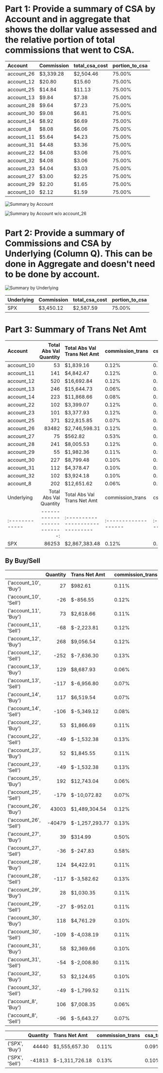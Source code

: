 # Part 1:  Provide a summary of CSA by Account and in aggregate that shows the dollar value assessed and the relative portion of total commissions that went to CSA.
| Account    | Commission   | total_csa_cost   | portion_to_csa   |
|:-----------|:-------------|:-----------------|:-----------------|
| account_26 | $3,339.28    | $2,504.46        | 75.00%           |
| account_12 | $20.80       | $15.60           | 75.00%           |
| account_25 | $14.84       | $11.13           | 75.00%           |
| account_13 | $9.84        | $7.38            | 75.00%           |
| account_28 | $9.64        | $7.23            | 75.00%           |
| account_30 | $9.08        | $6.81            | 75.00%           |
| account_14 | $8.92        | $6.69            | 75.00%           |
| account_8  | $8.08        | $6.06            | 75.00%           |
| account_11 | $5.64        | $4.23            | 75.00%           |
| account_31 | $4.48        | $3.36            | 75.00%           |
| account_22 | $4.08        | $3.06            | 75.00%           |
| account_32 | $4.08        | $3.06            | 75.00%           |
| account_23 | $4.04        | $3.03            | 75.00%           |
| account_27 | $3.00        | $2.25            | 75.00%           |
| account_29 | $2.20        | $1.65            | 75.00%           |
| account_10 | $2.12        | $1.59            | 75.00%           |


![Summary by Account](./img/Account_csa_summary.png)

![Summary by Account w/o account_26](./img/account_csa_summary_no_26.png)

# Part 2:  Provide a summary of Commissions and CSA by Underlying (Column Q).  This can be done in Aggregate and doesn't need to be done by account. 

![Summary by Underlying](./img/Underlying_csa_summary.png)

| Underlying   | Commission   | total_csa_cost   | portion_to_csa   |
|:-------------|:-------------|:-----------------|:-----------------|
| SPX          | $3,450.12    | $2,587.59        | 75.00%           |


# Part 3: Summary of Trans Net Amt
| Account    |   Total Abs Val Quantity | Total Abs Val Trans Net Amt   | commission_trans   | csa_trans   | Commission   | total_csa_cost   | portion_to_csa   |
|:-----------|-------------------------:|:------------------------------|:-------------------|:------------|:-------------|:-----------------|:-----------------|
| account_10 |                       53 | $1,839.16                     | 0.12%              | 0.09%       | $2.12        | $1.59            | 75.00%           |
| account_11 |                      141 | $4,842.47                     | 0.12%              | 0.09%       | $5.64        | $4.23            | 75.00%           |
| account_12 |                      520 | $16,692.84                    | 0.12%              | 0.09%       | $20.80       | $15.60           | 75.00%           |
| account_13 |                      246 | $15,644.73                    | 0.06%              | 0.05%       | $9.84        | $7.38            | 75.00%           |
| account_14 |                      223 | $11,868.66                    | 0.08%              | 0.06%       | $8.92        | $6.69            | 75.00%           |
| account_22 |                      102 | $3,399.07                     | 0.12%              | 0.09%       | $4.08        | $3.06            | 75.00%           |
| account_23 |                      101 | $3,377.93                     | 0.12%              | 0.09%       | $4.04        | $3.03            | 75.00%           |
| account_25 |                      371 | $22,815.85                    | 0.07%              | 0.05%       | $14.84       | $11.13           | 75.00%           |
| account_26 |                    83482 | $2,746,598.31                 | 0.12%              | 0.09%       | $3,339.28    | $2,504.46        | 75.00%           |
| account_27 |                       75 | $562.82                       | 0.53%              | 0.40%       | $3.00        | $2.25            | 75.00%           |
| account_28 |                      241 | $8,005.53                     | 0.12%              | 0.09%       | $9.64        | $7.23            | 75.00%           |
| account_29 |                       55 | $1,982.36                     | 0.11%              | 0.08%       | $2.20        | $1.65            | 75.00%           |
| account_30 |                      227 | $8,799.48                     | 0.10%              | 0.08%       | $9.08        | $6.81            | 75.00%           |
| account_31 |                      112 | $4,378.47                     | 0.10%              | 0.08%       | $4.48        | $3.36            | 75.00%           |
| account_32 |                      102 | $3,924.18                     | 0.10%              | 0.08%       | $4.08        | $3.06            | 75.00%           |
| account_8  |                      202 | $12,651.62                    | 0.06%              | 0.05%       | $8.08        | $6.06            | 75.00% 
| Underlying   |   Total Abs Val Quantity | Total Abs Val Trans Net Amt   | commission_trans   | csa_trans   | Commission   | total_csa_cost   | portion_to_csa   |
|:-------------|-------------------------:|:------------------------------|:-------------------|:------------|:-------------|:-----------------|:-----------------|
| SPX          |                    86253 | $2,867,383.48                 | 0.12%              | 0.09%       | $3,450.12    | $2,587.59        | 75.00%   

## By Buy/Sell
|                        |   Quantity | Trans Net Amt   | commission_trans   | csa_trans   | Commission   | total_csa_cost   | portion_to_csa   |
|:-----------------------|-----------:|:----------------|:-------------------|:------------|:-------------|:-----------------|:-----------------|
| ('account_10', 'Buy')  |         27 | $982.61         | 0.11%              | 0.08%       | $1.08        | $0.81            | 75.00%           |
| ('account_10', 'Sell') |        -26 | $-856.55        | 0.12%              | 0.09%       | $1.04        | $0.78            | 75.00%           |
| ('account_11', 'Buy')  |         73 | $2,618.66       | 0.11%              | 0.08%       | $2.92        | $2.19            | 75.00%           |
| ('account_11', 'Sell') |        -68 | $-2,223.81      | 0.12%              | 0.09%       | $2.72        | $2.04            | 75.00%           |
| ('account_12', 'Buy')  |        268 | $9,056.54       | 0.12%              | 0.09%       | $10.72       | $8.04            | 75.00%           |
| ('account_12', 'Sell') |       -252 | $-7,636.30      | 0.13%              | 0.10%       | $10.08       | $7.56            | 75.00%           |
| ('account_13', 'Buy')  |        129 | $8,687.93       | 0.06%              | 0.04%       | $5.16        | $3.87            | 75.00%           |
| ('account_13', 'Sell') |       -117 | $-6,956.80      | 0.07%              | 0.05%       | $4.68        | $3.51            | 75.00%           |
| ('account_14', 'Buy')  |        117 | $6,519.54       | 0.07%              | 0.05%       | $4.68        | $3.51            | 75.00%           |
| ('account_14', 'Sell') |       -106 | $-5,349.12      | 0.08%              | 0.06%       | $4.24        | $3.18            | 75.00%           |
| ('account_22', 'Buy')  |         53 | $1,866.69       | 0.11%              | 0.09%       | $2.12        | $1.59            | 75.00%           |
| ('account_22', 'Sell') |        -49 | $-1,532.38      | 0.13%              | 0.10%       | $1.96        | $1.47            | 75.00%           |
| ('account_23', 'Buy')  |         52 | $1,845.55       | 0.11%              | 0.08%       | $2.08        | $1.56            | 75.00%           |
| ('account_23', 'Sell') |        -49 | $-1,532.38      | 0.13%              | 0.10%       | $1.96        | $1.47            | 75.00%           |
| ('account_25', 'Buy')  |        192 | $12,743.04      | 0.06%              | 0.05%       | $7.68        | $5.76            | 75.00%           |
| ('account_25', 'Sell') |       -179 | $-10,072.82     | 0.07%              | 0.05%       | $7.16        | $5.37            | 75.00%           |
| ('account_26', 'Buy')  |      43003 | $1,489,304.54   | 0.12%              | 0.09%       | $1,720.12    | $1,290.09        | 75.00%           |
| ('account_26', 'Sell') |     -40479 | $-1,257,293.77  | 0.13%              | 0.10%       | $1,619.16    | $1,214.37        | 75.00%           |
| ('account_27', 'Buy')  |         39 | $314.99         | 0.50%              | 0.37%       | $1.56        | $1.17            | 75.00%           |
| ('account_27', 'Sell') |        -36 | $-247.83        | 0.58%              | 0.44%       | $1.44        | $1.08            | 75.00%           |
| ('account_28', 'Buy')  |        124 | $4,422.91       | 0.11%              | 0.08%       | $4.96        | $3.72            | 75.00%           |
| ('account_28', 'Sell') |       -117 | $-3,582.62      | 0.13%              | 0.10%       | $4.68        | $3.51            | 75.00%           |
| ('account_29', 'Buy')  |         28 | $1,030.35       | 0.11%              | 0.08%       | $1.12        | $0.84            | 75.00%           |
| ('account_29', 'Sell') |        -27 | $-952.01        | 0.11%              | 0.09%       | $1.08        | $0.81            | 75.00%           |
| ('account_30', 'Buy')  |        118 | $4,761.29       | 0.10%              | 0.07%       | $4.72        | $3.54            | 75.00%           |
| ('account_30', 'Sell') |       -109 | $-4,038.19      | 0.11%              | 0.08%       | $4.36        | $3.27            | 75.00%           |
| ('account_31', 'Buy')  |         58 | $2,369.66       | 0.10%              | 0.07%       | $2.32        | $1.74            | 75.00%           |
| ('account_31', 'Sell') |        -54 | $-2,008.80      | 0.11%              | 0.08%       | $2.16        | $1.62            | 75.00%           |
| ('account_32', 'Buy')  |         53 | $2,124.65       | 0.10%              | 0.07%       | $2.12        | $1.59            | 75.00%           |
| ('account_32', 'Sell') |        -49 | $-1,799.52      | 0.11%              | 0.08%       | $1.96        | $1.47            | 75.00%           |
| ('account_8', 'Buy')   |        106 | $7,008.35       | 0.06%              | 0.05%       | $4.24        | $3.18            | 75.00%           |
| ('account_8', 'Sell')  |        -96 | $-5,643.27      | 0.07%              | 0.05%       | $3.84        | $2.88            | 75.00% 

|                 |   Quantity | Trans Net Amt   | commission_trans   | csa_trans   | Commission   | total_csa_cost   | portion_to_csa   |
|:----------------|-----------:|:----------------|:-------------------|:------------|:-------------|:-----------------|:-----------------|
| ('SPX', 'Buy')  |      44440 | $1,555,657.30   | 0.11%              | 0.09%       | $1,777.60    | $1,333.20        | 75.00%           |
| ('SPX', 'Sell') |     -41813 | $-1,311,726.18  | 0.13%              | 0.10%       | $1,672.52    | $1,254.39        | 75.00%   
